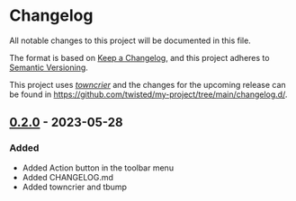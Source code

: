# Changelog

All notable changes to this project will be documented in this file.

The format is based on [Keep a Changelog](https://keepachangelog.com/en/1.0.0/), and this project adheres to [Semantic Versioning](https://semver.org/spec/v2.0.0.html).

This project uses [*towncrier*](https://towncrier.readthedocs.io/) and the changes for the upcoming release can be found in <https://github.com/twisted/my-project/tree/main/changelog.d/>.

<!-- towncrier release notes start -->

## [0.2.0](https://github.com/gdsfactory/klive/tree/0.2.0) - 2023-05-28


### Added

- Added Action button in the toolbar menu 
- Added CHANGELOG.md 
- Added towncrier and tbump
